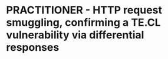 # PRACTITIONER - HTTP request smuggling, confirming a TE.CL vulnerability via differential responses